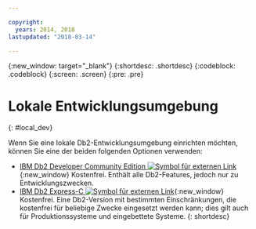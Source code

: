 ```yaml
---

copyright:
  years: 2014, 2018
lastupdated: "2018-03-14"

---
```


<!-- Attribute definitions --> 
{:new_window: target="_blank"}
{:shortdesc: .shortdesc}
{:codeblock: .codeblock}
{:screen: .screen}
{:pre: .pre}

# Lokale Entwicklungsumgebung
{: #local_dev}

Wenn Sie eine lokale Db2-Entwicklungsumgebung einrichten möchten, können Sie eine der beiden folgenden Optionen verwenden:

* [IBM Db2 Developer Community Edition ![Symbol für externen Link](../../icons/launch-glyph.svg "Symbol für externen Link")](https://www.ibm.com/us-en/marketplace/ibm-db2-direct-and-developer-editions){:new_window} Kostenfrei. Enthält alle Db2-Features, jedoch nur zu Entwicklungszwecken.
* [IBM Db2 Express-C ![Symbol für externen Link](../../icons/launch-glyph.svg "Symbol für externen Link")](https://www.ibm.com/developerworks/downloads/im/db2express/){:new_window} Kostenfrei. Eine Db2-Version mit bestimmten Einschränkungen, die kostenfrei für beliebige Zwecke eingesetzt werden kann; dies gilt auch für Produktionssysteme und eingebettete Systeme.
{: shortdesc}
